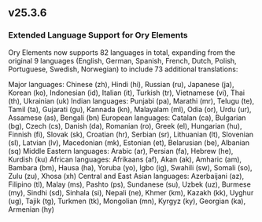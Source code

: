 ## v25.3.6

### Extended Language Support for Ory Elements

Ory Elements now supports 82 languages in total, expanding from the original 9 languages (English, German, Spanish, French, Dutch,
Polish, Portuguese, Swedish, Norwegian) to include 73 additional translations:

Major languages: Chinese (zh), Hindi (hi), Russian (ru), Japanese (ja), Korean (ko), Indonesian (id), Italian (it), Turkish (tr),
Vietnamese (vi), Thai (th), Ukrainian (uk) Indian languages: Punjabi (pa), Marathi (mr), Telugu (te), Tamil (ta), Gujarati (gu),
Kannada (kn), Malayalam (ml), Odia (or), Urdu (ur), Assamese (as), Bengali (bn) European languages: Catalan (ca), Bulgarian (bg),
Czech (cs), Danish (da), Romanian (ro), Greek (el), Hungarian (hu), Finnish (fi), Slovak (sk), Croatian (hr), Serbian (sr),
Lithuanian (lt), Slovenian (sl), Latvian (lv), Macedonian (mk), Estonian (et), Belarusian (be), Albanian (sq) Middle Eastern
languages: Arabic (ar), Persian (fa), Hebrew (he), Kurdish (ku) African languages: Afrikaans (af), Akan (ak), Amharic (am),
Bambara (bm), Hausa (ha), Yoruba (yo), Igbo (ig), Swahili (sw), Somali (so), Zulu (zu), Xhosa (xh) Central and East Asian
languages: Azerbaijani (az), Filipino (tl), Malay (ms), Pashto (ps), Sundanese (su), Uzbek (uz), Burmese (my), Sindhi (sd),
Sinhala (si), Nepali (ne), Khmer (km), Kazakh (kk), Uyghur (ug), Tajik (tg), Turkmen (tk), Mongolian (mn), Kyrgyz (ky), Georgian
(ka), Armenian (hy)
